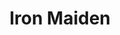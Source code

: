 ---
title: "Iron Maiden"
summary: "English heavy metal band formed in Leyton, East London, in 1975 by bassist and primary songwriter . Band Members: **Vocals** **Guitar** Dave Sullivan **Bass** **Drums** Barry \"\" Purkis **Keyboards**"
image: "iron-maiden.jpg"
apple_music_artist_url: "https://music.apple.com/gb/artist/iron-maiden/546381"
---